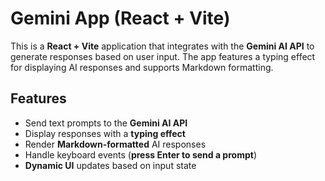 # Gemini App (React + Vite)
This is a **React + Vite** application that integrates with the **Gemini AI API** to generate responses based on user input. The app features a typing effect for displaying AI responses and supports Markdown formatting.
## Features
* Send text prompts to the **Gemini AI API**
* Display responses with a **typing effect**
* Render **Markdown-formatted** AI responses
* Handle keyboard events (**press Enter to send a prompt**)
* **Dynamic UI** updates based on input state